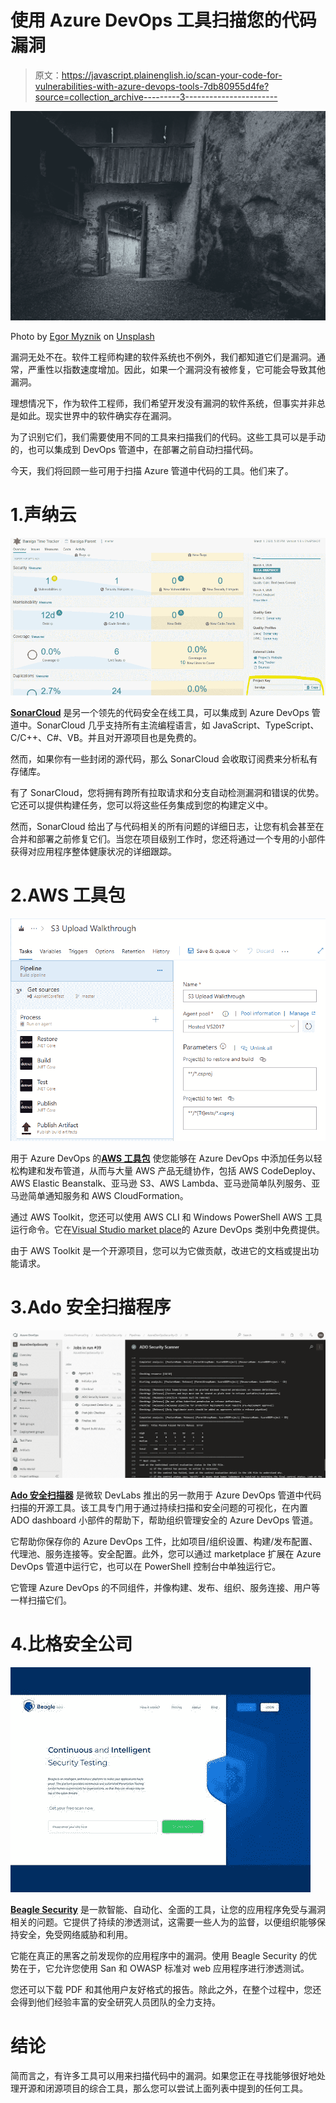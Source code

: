 # 使用 Azure DevOps 工具扫描您的代码漏洞

> 原文：<https://javascript.plainenglish.io/scan-your-code-for-vulnerabilities-with-azure-devops-tools-7db80955d4fe?source=collection_archive---------3----------------------->

![](img/9c6cb78bf71a38db2d8845c4387076b6.png)

Photo by [Egor Myznik](https://unsplash.com/@vonshnauzer?utm_source=unsplash&utm_medium=referral&utm_content=creditCopyText) on [Unsplash](https://unsplash.com/s/photos/loopholes?utm_source=unsplash&utm_medium=referral&utm_content=creditCopyText)

漏洞无处不在。软件工程师构建的软件系统也不例外，我们都知道它们是漏洞。通常，严重性以指数速度增加。因此，如果一个漏洞没有被修复，它可能会导致其他漏洞。

理想情况下，作为软件工程师，我们希望开发没有漏洞的软件系统，但事实并非总是如此。现实世界中的软件确实存在漏洞。

为了识别它们，我们需要使用不同的工具来扫描我们的代码。这些工具可以是手动的，也可以集成到 DevOps 管道中，在部署之前自动扫描代码。

今天，我们将回顾一些可用于扫描 Azure 管道中代码的工具。他们来了。

# 1.声纳云

![](img/1ca9cc56175e865a8b0200d3ba918990.png)

[**SonarCloud**](https://sonarcloud.io/) 是另一个领先的代码安全在线工具，可以集成到 Azure DevOps 管道中。SonarCloud 几乎支持所有主流编程语言，如 JavaScript、TypeScript、C/C++、C#、VB。并且对开源项目也是免费的。

然而，如果你有一些封闭的源代码，那么 SonarCloud 会收取订阅费来分析私有存储库。

有了 SonarCloud，您将拥有跨所有拉取请求和分支自动检测漏洞和错误的优势。它还可以提供构建任务，您可以将这些任务集成到您的构建定义中。

然而，SonarCloud 给出了与代码相关的所有问题的详细日志，让您有机会甚至在合并和部署之前修复它们。当您在项目级别工作时，您还将通过一个专用的小部件获得对应用程序整体健康状况的详细跟踪。

# 2.AWS 工具包

![](img/5a112c5b64526f2cb89650dc901185ff.png)

用于 Azure DevOps 的[**AWS 工具包**](https://aws.amazon.com/vsts/) 使您能够在 Azure DevOps 中添加任务以轻松构建和发布管道，从而与大量 AWS 产品无缝协作，包括 AWS CodeDeploy、AWS Elastic Beanstalk、亚马逊 S3、AWS Lambda、亚马逊简单队列服务、亚马逊简单通知服务和 AWS CloudFormation。

通过 AWS Toolkit，您还可以使用 AWS CLI 和 Windows PowerShell AWS 工具运行命令。它在[Visual Studio market place](https://marketplace.visualstudio.com/items?itemName=AmazonWebServices.aws-vsts-tools)的 Azure DevOps 类别中免费提供。

由于 AWS Toolkit 是一个开源项目，您可以为它做贡献，改进它的文档或提出功能请求。

# 3.Ado 安全扫描程序

![](img/f7413d60c757c28e5cd569d76e8dc2c7.png)

[**Ado 安全扫描器**](https://azsk.azurewebsites.net/09-AzureDevOps(VSTS)-Security/Readme.html) 是微软 DevLabs 推出的另一款用于 Azure DevOps 管道中代码扫描的开源工具。该工具专门用于通过持续扫描和安全问题的可视化，在内置 ADO dashboard 小部件的帮助下，帮助组织管理安全的 Azure DevOps 管道。

它帮助你保存你的 Azure DevOps 工件，比如项目/组织设置、构建/发布配置、代理池、服务连接等。安全配置。此外，您可以通过 marketplace 扩展在 Azure DevOps 管道中运行它，也可以在 PowerShell 控制台中单独运行它。

它管理 Azure DevOps 的不同组件，并像构建、发布、组织、服务连接、用户等一样扫描它们。

# 4.比格安全公司

![](img/f2e659893e0c28414046f2e155d2b45f.png)

[**Beagle Security**](https://beaglesecurity.com/) 是一款智能、自动化、全面的工具，让您的应用程序免受与漏洞相关的问题。它提供了持续的渗透测试，这需要一些人为的监督，以便组织能够保持安全，免受网络威胁和利用。

它能在真正的黑客之前发现你的应用程序中的漏洞。使用 Beagle Security 的优势在于，它允许您使用 San 和 OWASP 标准对 web 应用程序进行渗透测试。

您还可以下载 PDF 和其他用户友好格式的报告。除此之外，在整个过程中，您还会得到他们经验丰富的安全研究人员团队的全力支持。

# 结论

简而言之，有许多工具可以用来扫描代码中的漏洞。如果您正在寻找能够很好地处理开源和闭源项目的综合工具，那么您可以尝试上面列表中提到的任何工具。